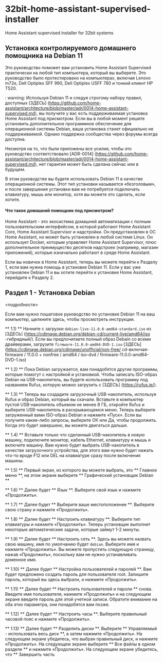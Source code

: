 # 32bit-home-assistant-supervised-installer
Home Assistant supervised installer for 32bit systems

## Установка контролируемого домашнего помощника на Debian 11

Это руководство поможет вам установить Home Assistant Supervised практически на любой тип компьютера, который вы выберете. Это руководство было протестировано на компьютерах, включая Lenovo m72e, Dell Optiplex SFF 990, Dell Optiplex USFF 780 и тонкий клиент HP T520.

: warning: Используя Debian 11 и следуя строгому набору правил, доступных [ЗДЕСЬ] (https://github.com/home-assistant/architecture/blob/master/adr/0014-home-assistant-supervised.md), вы получите у вас есть поддерживаемая установка Home Assistant под присмотром. Если вы в любой момент решите установить дополнительное программное обеспечение для операционной системы Debian, ваша установка станет официально не поддерживаемой. Однако поддержка сообщества через форумы всегда доступна.

Несмотря на то, что были приложены все усилия, чтобы это руководство соответствовало [ADR-0014] (https://github.com/home-assistant/architecture/blob/master/adr/0014-home-assistant-supervised.md), нет гарантия может быть сделана сейчас или в будущем.

В этом руководстве вы будете использовать Debian 11 в качестве операционной системы. Этот тип установки называется «безголовым», и после завершения установки вам не потребуется подключать клавиатуру, мышь или монитор, хотя вы можете это сделать, если хотите.

#### Что такое домашний помощник под присмотром? ####

Home Assistant - это экосистема домашней автоматизации с полным пользовательским интерфейсом, в которой работают Home Assistant Core, Home Assistant Supervisor и надстройки. Он предустановлен в ОС Home Assistant, но может быть установлен в любой системе Linux. Он использует Docker, которым управляет Home Assistant Supervisor, плюс дополнительное преимущество десятков надстроек (например, магазин приложений), которые изначально работают в среде Home Assistant.

Если вы новичок в Home Assistant, теперь вы можете перейти к Разделу 1, если вам нужна помощь в установке Debian 11. Если у вас уже установлен Debian 11 и вы хотите перейти к установке Home Assistant, перейдите к Разделу 2.

## Раздел 1 - Установка Debian

<подробности>
  <summary> Если вам нужно пошаговое руководство по установке Debian 11 на ваш компьютер, щелкните здесь, чтобы просмотреть инструкции. </summary>


** 1.1) ** Начните с загрузки `debian-live-11.0.0-amd64-standard.iso` из [ЗДЕСЬ] (https://cdimage.debian.org/debian-cd/current-live/amd64/iso -гибридный/). Если вы предпочитаете полный образ Debain со всеми драйверами, загрузите `firmware-11.0.0-amd64-DVD-1.iso` [ЗДЕСЬ] (https://cdimage.debian.org/cdimage/unofficial/non-free/ cd-включая-firmware / 11.0.0 + nonfree / amd64 / iso-dvd / firmware-11.0.0-amd64-DVD-1.iso)

** 1.2) ** Пока Debian загружается, вам понадобятся другие программы, которые помогут с настройкой и установкой. Чтобы записать ISO-образ Debian на USB-накопитель, вы будете использовать программу под названием Rufus, которую можно загрузить с [ЗДЕСЬ] (https://rufus.ie/).

** 1.3) ** Теперь вы создадите загрузочный USB-накопитель, используя Rufus и образ Debian, который вы скачали. Вставьте в компьютер пустой USB-накопитель объемом не менее 8 ГБ, откройте Rufus и выберите USB-накопитель в раскрывающемся меню. Теперь выберите загруженный вами ISO-образ Debian и нажмите «Пуск». Если вы получите какие-либо запросы, выберите ОК или Да, чтобы продолжить. Когда это будет завершено, вы можете двигаться дальше.

** 1.4) ** Вставьте только что сделанный USB-накопитель в новую машину, подключите монитор, кабель Ethernet, клавиатуру и мышь и включите машину. Вам нужно будет выбрать USB-накопитель в качестве загрузочного устройства, для этого вам нужно будет нажать что-то вроде F12 или DEL на клавиатуре сразу после включения машины.

** 1.5) ** Первый экран, из которого вы можете выбрать, это ** Главное меню **, на этом экране выберите ** Графический установщик Debian **

** 1.6) ** Далее будет ** Язык **. Выберите свой язык и нажмите «Продолжить».

** 1.7) ** Далее будет ** Выберите ваше местоположение **. Выберите свою страну и нажмите «Продолжить».

** 1.8) ** Далее будет ** Настроить клавиатуру **. Выберите тип клавиатуры и нажмите «Продолжить». Теперь установщик выполнит некоторые автоматические задачи, которые займут 1-2 минуты.

** 1.9) ** Далее будет ** Настроить сеть **. Здесь вы можете назвать свою машину, имя по умолчанию будет `debian`. Выберите имя и нажмите «Продолжить». Вы можете пропустить следующую страницу, нажав «Продолжить», поскольку вам не нужно устанавливать доменное имя.

** 1.10) ** Далее будет ** Настройка пользователей и паролей **. Вам будет предложено создать пароль для пользователя root. Запишите пароль, который вы здесь выбрали, и нажмите «Продолжить».

** 1.11) ** Далее будет ** Настроить пользователей и пароли ** снова. Введите имя пользователя, нажмите «Продолжить» и на следующем экране введите пароль для этой учетной записи. Обратите внимание на оба этих параметра, они понадобятся вам позже.

** 1.12) ** Далее будет ** Настроить часы **. Выберите правильный часовой пояс и нажмите «Продолжить».

** 1.13) ** Далее будет ** Разделить диски **. Выберите ** Управляемый - использовать весь диск **, а затем нажмите «Продолжить». На следующем экране убедитесь, что выбран правильный диск, и нажмите «Продолжить». На следующем экране выберите ** Все файлы в одном разделе ** и нажмите «Продолжить». На следующем экране убедитесь, что ** Завершить часть

